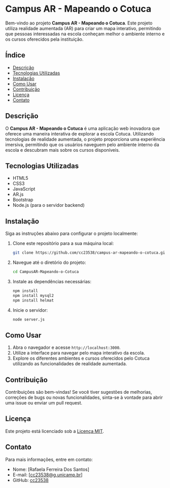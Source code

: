 # Campus AR - Mapeando o Cotuca

Bem-vindo ao projeto **Campus AR - Mapeando o Cotuca**. Este projeto utiliza realidade aumentada (AR) para criar um mapa interativo, permitindo que pessoas interessadas na escola conheçam melhor o ambiente interno e os cursos oferecidos pela instituição.

## Índice

- [Descrição](#descrição)
- [Tecnologias Utilizadas](#tecnologias-utilizadas)
- [Instalação](#instalação)
- [Como Usar](#como-usar)
- [Contribuição](#contribuição)
- [Licença](#licença)
- [Contato](#contato)

## Descrição

O **Campus AR - Mapeando o Cotuca** é uma aplicação web inovadora que oferece uma maneira interativa de explorar a escola Cotuca. Utilizando tecnologias de realidade aumentada, o projeto proporciona uma experiência imersiva, permitindo que os usuários naveguem pelo ambiente interno da escola e descubram mais sobre os cursos disponíveis.

## Tecnologias Utilizadas

- HTML5
- CSS3
- JavaScript
- AR.js
- Bootstrap
- Node.js (para o servidor backend)

## Instalação

Siga as instruções abaixo para configurar o projeto localmente:

1. Clone este repositório para a sua máquina local:
    ```sh
    git clone https://github.com/cc23538/campus-ar-mapeando-o-cotuca.git
    ```

2. Navegue até o diretório do projeto:
    ```sh
    cd CampusAR-Mapeando-o-Cotuca
    ```

3. Instale as dependências necessárias:
    ```sh
    npm install
    npm install mysql2
    npm install helmat
    ```

4. Inicie o servidor:
    ```sh
    node server.js
    ```

## Como Usar

1. Abra o navegador e acesse `http://localhost:3000`.
2. Utilize a interface para navegar pelo mapa interativo da escola.
3. Explore os diferentes ambientes e cursos oferecidos pelo Cotuca utilizando as funcionalidades de realidade aumentada.

## Contribuição

Contribuições são bem-vindas! Se você tiver sugestões de melhorias, correções de bugs ou novas funcionalidades, sinta-se à vontade para abrir uma issue ou enviar um pull request.

## Licença

Este projeto está licenciado sob a [Licença MIT](LICENSE).

## Contato

Para mais informações, entre em contato:

- Nome: [Rafaela Ferreira Dos Santos]
- E-mail: [cc23538@g.unicamp.br]
- GitHub: [cc23538](https://github.com/cc23538)

    
